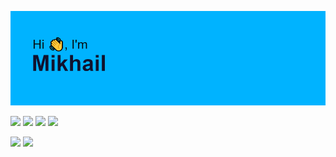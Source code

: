 ![](https://github.com/MikhailLipanin/MikhailLipanin/blob/main/header.png)

![](https://github-readme-stats.vercel.app/api?username=MikhailLipanin&show_icons=true&hide_border=true&theme=tokyonight)
![](https://readme-typing-svg.herokuapp.com?font=Fira+Code&weight=900&duration=1000&multiline=true&width=300&height=200&lines=...........................;...........................;...........................;...........................;...........................;...........................;...........................)
![](https://streak-stats.demolab.com?user=MikhailLipanin&hide_border=true&theme=tokyonight)
![](https://readme-typing-svg.herokuapp.com?font=Fira+Code&weight=900&duration=1000&multiline=true&width=300&height=200&lines=...........................;...........................;...........................;...........................;...........................;...........................;...........................)


![](https://github-profile-summary-cards.vercel.app/api/cards/profile-details?username=MikhailLipanin&theme=tokyonight)
![](https://readme-typing-svg.herokuapp.com?font=Fira+Code&weight=900&duration=1000&multiline=true&width=300&height=200&lines=.........;.........;.........;.........;.........;.........;.........)
